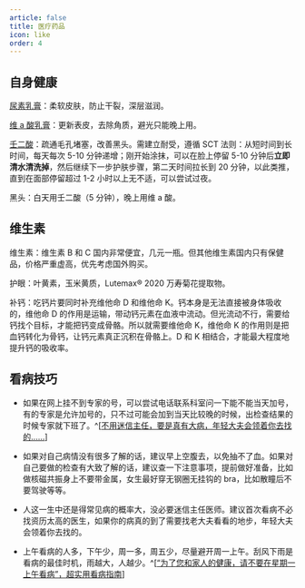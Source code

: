 ```yaml
---
article: false
title: 医疗药品
icon: like
order: 4
---
```


## 自身健康

[尿素乳膏](https://detail.tmall.com/item.htm?id=542176943787)：柔软皮肤，防止干裂，深层滋润。

[维 a 酸乳膏](https://detail.tmall.com/item.htm?id=568724954216)：更新表皮，去除角质，避光只能晚上用。

[壬二酸](https://detail.tmall.com/item.htm?id=657520889974)：疏通毛孔堵塞，改善黑头。需建立耐受，遵循 SCT 法则：从短时间到长时间，每天每次 5-10 分钟递增；刚开始涂抹，可以在脸上停留 5-10 分钟后**立即清水清洗掉**，然后继续下一步护肤步骤，第二天时间拉长到 20 分钟，以此类推，直到在面部停留超过 1-2 小时以上无不适，可以尝试过夜。

黑头：白天用壬二酸（5 分钟），晚上用维 a 酸。

## 维生素

维生素：维生素 B 和 C 国内非常便宜，几元一瓶。但其他维生素国内只有保健品，价格严重虚高，优先考虑国外购买。

护眼：叶黄素，玉米黄质，Lutemax® 2020 万寿菊花提取物。

补钙：吃钙片要同时补充维他命 D 和维他命 K。钙本身是无法直接被身体吸收的，维他命 D 的作用是运输，带动钙元素在血液中流动。但光流动不行，需要给钙找个目标，才能把钙变成骨骼。所以就需要维他命 K，维他命 K 的作用则是把血钙转化为骨钙，让钙元素真正沉积在骨骼上。D 和 K 相结合，才能最大程度地提升钙的吸收率。

## 看病技巧

- 如果在网上挂不到专家的号，可以尝试电话联系科室问一下能不能当天加号，有的专家是允许加号的，只不过可能会加到当天比较晚的时候，出检查结果的时候专家就下班了。^[[不用迷信主任，要是真有大病，年轻大夫会领着你去找的……](https://www.guokr.com/article/461939/)]

- 如果对自己病情没有很多了解的话，建议早上空腹去，以免抽不了血。如果对自己要做的检查有大致了解的话，建议查一下注意事项，提前做好准备，比如做核磁共振身上不要带金属，女生最好穿无钢圈无挂钩的 bra，比如散瞳后不要驾驶等等。

- 人这一生中还是得常见病的概率大，没必要迷信主任医师。建议首次看病不必找资历太高的医生，如果你的病真的到了需要找老大夫看看的地步，年轻大夫会领着你去找的。

- 上午看病的人多，下午少，周一多，周五少，尽量避开周一上午。刮风下雨是看病的最佳时机，雨越大，人越少。^[[“为了您和家人的健康，请不要在星期一上午看病”，超实用看病指南](https://www.guokr.com/article/461706/)]
